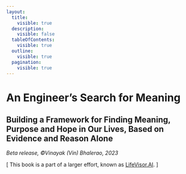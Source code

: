 ```yaml
---
layout:
  title:
    visible: true
  description:
    visible: false
  tableOfContents:
    visible: true
  outline:
    visible: true
  pagination:
    visible: true
---
```


# An Engineer’s Search for Meaning

## Building a Framework for Finding Meaning, Purpose and Hope in Our Lives, Based on Evidence and Reason Alone <a href="#_pnklhsh25rlz" id="_pnklhsh25rlz"></a>



_Beta release, ©Vinayak (Vin) Bhalerao, 2023_



\[ This book is a part of a larger effort, known as [LifeVisor.AI](https://lifevisor.ai). ]

